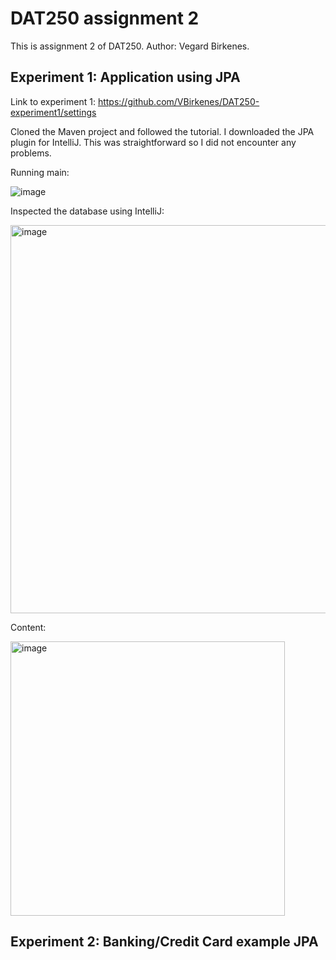 # DAT250 assignment 2

This is assignment 2 of DAT250. Author: Vegard Birkenes.

## Experiment 1: Application using JPA

Link to experiment 1: https://github.com/VBirkenes/DAT250-experiment1/settings

Cloned the Maven project and followed the tutorial. I downloaded the JPA plugin for IntelliJ. This was straightforward so I did not encounter any problems.

Running main:

![image](https://user-images.githubusercontent.com/50453041/132947818-92bc6454-3f02-4905-a0e1-1e32a5b658db.png)

Inspected the database using IntelliJ:

<img width="621" alt="image" src="https://user-images.githubusercontent.com/50453041/132947305-a78cd0ce-e12a-4763-a5c6-71ab7ff91fbd.png">

Content:

<img width="439" alt="image" src="https://user-images.githubusercontent.com/50453041/132947932-b3d5607a-c1dc-46b3-8466-62d5a9f83086.png">


## Experiment 2: Banking/Credit Card example JPA




